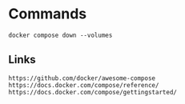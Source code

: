 # Commands
```
docker compose down --volumes
```

## Links
```
https://github.com/docker/awesome-compose
https://docs.docker.com/compose/reference/
https://docs.docker.com/compose/gettingstarted/
```